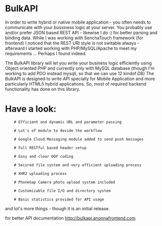 BulkAPI
=======

In order to write hybrid or native mobile application  - you often needs to communicate with your bussiness logic at your server.
You probably use and/or prefer JSON based REST API - likewise I do :) for better parsing and binding data.
While I was working with SenchaTouch framework (for frontend) I noticed that the REST URI style is not switable always - afterward I started working with PHP/MySQL/Apache to meet my requirements ... Perhaps I found indeed.

The BulkAPI library will let you write your business logic  efficiently using Object oriented PHP and currently only with MySQL database (though I'm working to add PDO instead mysqli, so that we can use 12 kindof DB)
The BulkAPI is designed to write API specially for Mobile Application and more particularly HTML5 hybrid applications.
So, most of required backend functionality has done on this library.

Have a look:
========
 		# Efficient and dynamic URL and parameter passing
 
 		# Lot's of module to devide the workflow
 
 		# Google Cloud Messaging module added to send push messages
 		
 		# Full RESTful based header setup
 
 		# Easy and clear OOP coding
 
 		# Secured file system and very efficient uploading process
 
 		# XHR2 uploading process
 
 		# PhoneGap Camera photo upload system included
 
 		# Customizable file I/O and directory system
 
 		# Basic statistics provided for API usage
 	
 and lot's more things - though it is an initial release.
 	
 	
for better API documentation http://bulkapi.anonnafrontend.com
